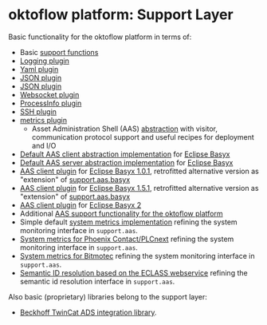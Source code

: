 # oktoflow platform: Support Layer

Basic functionality for the oktoflow platform in terms of:
  * Basic [support functions](support/README.md)
  * [Logging plugin](support.log-slf4j-simple/README.md)
  * [Yaml plugin](support.yaml-snakeyaml/README.md)
  * [JSON plugin](support.json-jackson/README.md)
  * [JSON plugin](support.rest-spark/README.md)
  * [Websocket plugin](support.websocket-websocket/README.md)
  * [ProcessInfo plugin](support.processInfo-oshi/README.md)
  * [SSH plugin](support.ssh-sshd/README.md)
  * [metrics plugin](support.metrics-micrometer/README.md)
    * Asset Administration Shell (AAS) [abstraction](support.aas/README.md) with visitor, communication protocol support and useful recipes for deployment and I/O
  * [Default AAS client abstraction implementation](support.aas.basyx/README.md) for [Eclipse Basyx](https://www.eclipse.org/basyx/)
  * [Default AAS server abstraction implementation](support.aas.basyx.server/README.md) for [Eclipse Basyx](https://www.eclipse.org/basyx/)
  * [AAS client plugin](support.aas.basyx1_0/README.md) for [Eclipse Basyx 1.0.1](https://www.eclipse.org/basyx/), retrofitted alternative version as "extension" of [support.aas.basyx](support.aas.basyx/README.md)
  * [AAS client plugin](support.aas.basyx1_5/README.md) for [Eclipse Basyx 1.5.1](https://www.eclipse.org/basyx/), retrofitted alternative version as "extension" of [support.aas.basyx](support.aas.basyx/README.md)
  * [AAS client plugin](support.aas.basyx2/README.md) for [Eclipse Basyx 2](https://www.eclipse.org/basyx/)
  * Additional [AAS support functionality for the oktoflow platform](support.iip-aas/README.md)
  * Simple default [system metrics implementation](support.dfltSysMetrics/README.md) refining the system monitoring interface in `support.aas`.
  * [System metrics for Phoenix Contact/PLCnext](support.sysMetrics.plcnext/README.md) refining the system monitoring interface in `support.aas`.
  * [System metrics for Bitmotec](support.sysMetrics.bitmotec/README.md) refining the system monitoring interface in `support.aas`.
  * [Semantic ID resolution based on the ECLASS webservice](support.semanticId.eclass/README.md) refining the semantic id resolution interface in `support.aas`.
  
Also basic (proprietary) libraries belong to the support layer:  
  * [Beckhoff TwinCat ADS integration library](support/libs.ads/README.md).